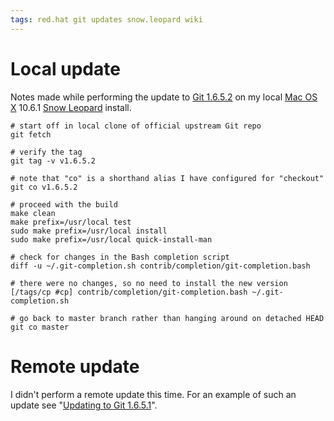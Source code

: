 ```yaml
---
tags: red.hat git updates snow.leopard wiki
---
```


# Local update

Notes made while performing the update to [Git 1.6.5.2](/wiki/Git_1.6.5.2) on my local [Mac OS X](/wiki/Mac_OS_X) 10.6.1 [Snow Leopard](/wiki/Snow_Leopard) install.

    # start off in local clone of official upstream Git repo
    git fetch

    # verify the tag
    git tag -v v1.6.5.2

    # note that "co" is a shorthand alias I have configured for "checkout"
    git co v1.6.5.2

    # proceed with the build
    make clean
    make prefix=/usr/local test
    sudo make prefix=/usr/local install
    sudo make prefix=/usr/local quick-install-man

    # check for changes in the Bash completion script
    diff -u ~/.git-completion.sh contrib/completion/git-completion.bash

    # there were no changes, so no need to install the new version
    [/tags/cp #cp] contrib/completion/git-completion.bash ~/.git-completion.sh

    # go back to master branch rather than hanging around on detached HEAD
    git co master

# Remote update

I didn't perform a remote update this time. For an example of such an update see "[Updating to Git 1.6.5.1](/wiki/Updating_to_Git_1.6.5.1)".
